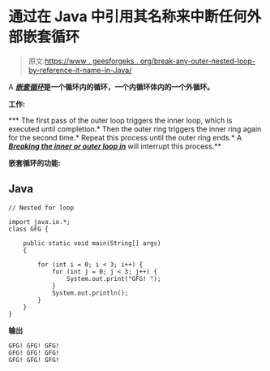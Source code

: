# 通过在 Java 中引用其名称来中断任何外部嵌套循环

> 原文:[https://www . geesforgeks . org/break-any-outer-nested-loop-by-reference-it-name-in-Java/](https://www.geeksforgeeks.org/break-any-outer-nested-loop-by-referencing-its-name-in-java/)

A [***嵌套循环***](https://www.geeksforgeeks.org/java-nested-loops-with-examples/)**是一个循环内的循环，一个内循环体内的一个外循环。**

****工作:****

***   The first pass of the outer loop triggers the inner loop, which is executed until completion.*   Then the outer ring triggers the inner ring again for the second time.*   Repeat this process until the outer ring ends.*   A [***Breaking the inner or outer loop in***](https://www.geeksforgeeks.org/break-statement-in-java/) will interrupt this process.**

****嵌套循环的功能:****

## **Java**

```
// Nested for loop

import java.io.*;
class GFG {

    public static void main(String[] args)
    {

        for (int i = 0; i < 3; i++) {
            for (int j = 0; j < 3; j++) {
                System.out.print("GFG! ");
            }
            System.out.println();
        }
    }
}
```

****输出****

```
GFG! GFG! GFG! 
GFG! GFG! GFG! 
GFG! GFG! GFG! 
```